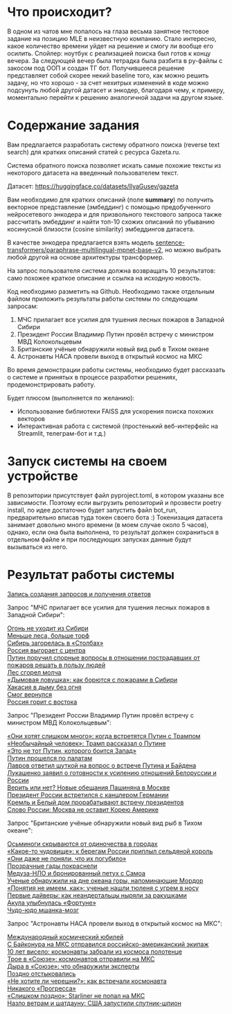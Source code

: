 # **Что происходит?**

В одном из чатов мне попалось на глаза весьма занятное тестовое задание на позицию MLE в неизвестную компанию. Стало интересно, какое количество времени уйдет на решение и смогу ли вообще его осилить.
Спойлер: ноутбук с реализацией поиска был готов к концу вечера. За следующей вечер была тетрадка была разбита в py-файлы с закосом под ООП и создан ТГ бот.
Получившееся решение представляет собой скорее некий baseline того, как можно решить задачу, но что хорошо - за счет нехитрых изменений в коде можно подсунуть любой другой датасет и энкодер, благодаря чему, к примеру, моментально перейти к решению аналогичной задачи на другом языке. 

# **Содержание задания** 

Вам предлагается разработать систему обратного поиска (reverse text search) для кратких описаний статей с ресурса Gazeta.ru.

Система обратного поиска позволяет искать самые похожие тексты из некоторого датасета на введенный пользователем текст.

Датасет: https://huggingface.co/datasets/IlyaGusev/gazeta

Вам необходимо для кратких описаний (поле **summary**) по получить векторное представление (эмбеддинг) с помощью предобученного нейросетевого энкодера и для призвольного текстового запроса также рассчитать эмбеддинг и найти топ-10 схожих описаний по убыванию косинусной близости (cosine similarity) эмбеддингов датасета.

В качестве энкодера предлагается взять модель [sentence-transformers/paraphrase-multilingual-mpnet-base-v2](https://huggingface.co/sentence-transformers/paraphrase-multilingual-mpnet-base-v2), но можно выбрать любой другой на основе архитектуры трансформер. 

На запрос пользователя система должна возвращать 10 результатов: само похожее краткое описание и ссылка на исходную новость. 

Код необходимо разметить на Github. Необходимо также отдельным файлом приложить результаты работы системы по следующим запросам:

1. МЧС прилагает все усилия для тушения лесных пожаров в Западной Сибири
2. Президент России Владимир Путин провёл встречу с министром МВД Колокольцевым
3. Британские учёные обнаружили новый вид рыб в Тихом океане
4. Астронавты НАСА провели выход в открытый космос на МКС

Во время демонстрации работы системы, необходимо будет рассказать о системе и принятых в процессе разработки решениях, продемонстрировать работу.

Будет плюсом (выполняется по желанию):

- Использование библиотеки FAISS для ускорения поиска похожих векторов
- Интерактивная работа с системой (простенький веб-интерфейс на Streamlit, телеграм-бот и т.д.)

# **Запуск системы на своем устройстве**

В репозитории присутствует файл pyproject.toml, в котором указаны все зависимости. Поэтому если выгрузить репозиторий и прозвести poetry install, по идее достаточно будет запустить файл bot_run, предварительно вписав туда токен своего бота :)
Токенизация датасета занимает довольно много времени (в моем случае около 5 часов), однако, если она была выполнена, то результат должен сохраниться в отдельном файле и при последующих запусках данные будут вызываться из него.

# **Результат работы системы**

[Запись создания запросов и получения ответов](https://youtu.be/GGg_lbkZOuc)

Запрос "МЧС прилагает все усилия для тушения лесных пожаров в Западной Сибири":

[Огонь не уходит из Сибири](https://www.gazeta.ru/social/2012/09/21/4782541.shtml)  
[Меньше леса, больше торф](https://www.gazeta.ru/social/2010/08/06/3405114.shtml)  
[Сибирь загорелась в «Столбах»](https://www.gazeta.ru/social/2012/06/15/4627485.shtml)  
[Россия выгорает с центра](https://www.gazeta.ru/social/2010/07/30/3402842.shtml)  
[Путин поручил спорные вопросы в отношении пострадавших от пожаров решать в пользу людей](https://www.gazeta.ru/social/2021/08/06/13841186.shtml)  
[Лес сгорел молча](https://www.gazeta.ru/social/2010/09/14/3419595.shtml)  
[«Дымовая ловушка»: как борются с пожарами в Сибири](https://www.gazeta.ru/social/2019/07/31/12545935.shtml)  
[Хакасия в дыму без огня](https://www.gazeta.ru/social/2012/08/04/4710533.shtml)  
[Смог вернулся](https://www.gazeta.ru/social/2014/07/30/6151689.shtml)  
[Россия горит с востока](https://www.gazeta.ru/social/2012/06/18/4630265.shtml)  

Запрос "Президент России Владимир Путин провёл встречу с министром МВД Колокольцевым":

[«Они хотят слишком много»: когда встретятся Путин с Трампом](https://www.gazeta.ru/politics/2018/06/02_a_11784391.shtml)  
[«Необычайный человек»: Трамп рассказал о Путине](https://www.gazeta.ru/politics/2019/06/29_a_12464053.shtml)  
[«Это не тот Путин, которого боится Запад»](https://www.gazeta.ru/politics/2011/11/11_a_3830502.shtml)  
[Путин прошелся по палатам](https://www.gazeta.ru/politics/2017/12/25_a_11534888.shtml)  
[Лавров ответил шуткой на вопрос о встрече Путина и Байдена](https://www.gazeta.ru/politics/2021/05/20_a_13600082.shtml)  
[Лукашенко заявил о готовности к усилению отношений Белоруссии и России](https://www.gazeta.ru/politics/2020/11/26_a_13375843.shtml)  
[Верить или нет? Новые обещания Пашиняна в Москве](https://www.gazeta.ru/politics/2018/06/13_a_11796091.shtml)  
[Президент России встретился с канцлером Германии](https://www.gazeta.ru/politics/2021/08/20_a_13897628.shtml)  
[Кремль и Белый дом прорабатывают встречу президентов](https://www.gazeta.ru/politics/2017/11/08_a_10976174.shtml)  
[Слово России: Москва не оставит Корею Америке](https://www.gazeta.ru/politics/2018/05/31_a_11781769.shtml)  

Запрос "Британские учёные обнаружили новый вид рыб в Тихом океане":

[Осьминоги скрываются от одиночества в городах](https://www.gazeta.ru/science/2017/09/19_a_10896728.shtml)  
[«Какое-то чудовище»: к берегам России приплыл сельдяной король](https://www.gazeta.ru/science/2019/08/08_a_12565819.shtml)  
[«Они даже не поняли, что их погубило»](https://www.gazeta.ru/science/2017/12/21_a_11508686.shtml)  
[Прозрачные гады покраснели](https://www.gazeta.ru/science/2011/11/15_a_3834514.shtml)  
[Медуза-НЛО и бронированный петух с Самоа](https://www.gazeta.ru/science/2017/03/11_a_10569263.shtml)  
[Ученые обнаружили на дне океана горы, напоминающие Мордор](https://www.gazeta.ru/science/2021/07/22_a_13787168.shtml)  
[«Понятия не имеем, как»: ученые нашли тюленя с угрем в носу](https://www.gazeta.ru/science/2018/12/07_a_12086899.shtml)  
[Первые дайверы: как неандертальцы ныряли за ракушками](https://www.gazeta.ru/science/2020/01/16_a_12913028.shtml)  
[Акула улыбнулась «Фортуне»](https://www.gazeta.ru/social/2011/09/12/3763649.shtml)  
[Чудо-юдо мшанка-мозг](https://www.gazeta.ru/science/2017/09/04_a_10873310.shtml)  

Запрос "Астронавты НАСА провели выход в открытый космос на МКС":

[Международный космический юбилей](https://www.gazeta.ru/social/2010/06/16/3385595.shtml)  
[С Байконура на МКС отправился российско-американский экипаж](https://www.gazeta.ru/science/2021/04/09_a_13552172.shtml)  
[10 лет висело: космонавты забрали из космоса полотенце](https://www.gazeta.ru/science/2019/05/29_a_12383551.shtml)  
[Трое в «Союзе»: космонавтов отправили на МКС](https://www.gazeta.ru/science/2017/12/17_a_11493818.shtml)  
[Дыра в «Союзе»: что обнаружили эксперты](https://www.gazeta.ru/science/2018/12/13_a_12094165.shtml)  
[Поздно отстыковались](https://www.gazeta.ru/social/2012/11/19/4858529.shtml)  
[«Не хотите ли черешни?»: как встречали космонавта](https://www.gazeta.ru/science/2018/06/03_a_11785513.shtml)  
[Никакого «Прогресса»](https://www.gazeta.ru/social/2011/08/24/3743729.shtml)  
[«Слишком поздно»: Starliner не попал на МКС](https://www.gazeta.ru/science/2019/12/20_a_12875804.shtml)  
[Назло ветрам и шатдауну: США запустили спутник-шпион](https://www.gazeta.ru/science/2019/01/20_a_12135457.shtml)  
